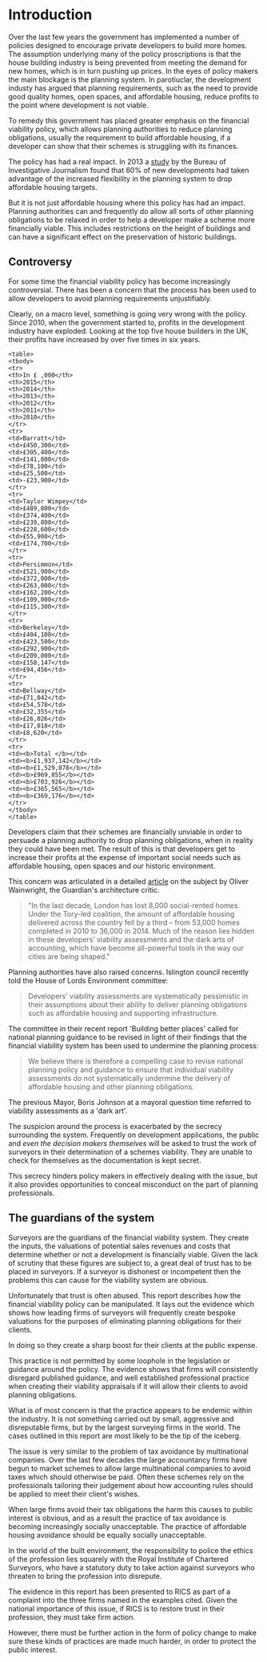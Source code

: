 # Introduction

Over the last few years the government has implemented a number of policies designed to encourage private developers to build more homes. The assumption underlying many of the policy proscriptions is that the house building industry is being prevented from meeting the demand for new homes, which is in turn pushing up prices. In the eyes of policy makers the main blockage is the planning system. In parotiuclar, the development industy has argued that planning requirements, such as the need to provide good quality homes, open spaces, and affordable housing, reduce profits to the point where development is not viable. 

To remedy this government has placed greater emphasis on the financial viability policy, which allows planning authorities to reduce planning obligations, usually the requirement to build affordable housing, if a developer can show that their schemes is struggling with its finances.

The policy has had a real impact. In 2013 a [study](https://www.thebureauinvestigates.com/2013/09/18/thousands-of-affordable-homes-axed/) by the Bureau of Investigative Journalism found that 60% of new developments had taken advantage of the increased flexibility in the planning system to drop affordable housing targets. 

But it is not just affordable housing where this policy has had an impact. Planning authorities can and frequently do allow all sorts of other planning obligations to be relaxed in order to help a developer make a scheme more financially viable. This includes restrictions on the height of buildings and can have a significant effect on the preservation of historic buildings.

## Controversy

For some time the financial viability policy has become increasingly controversial. There has been a concern that the process has been used to allow developers to avoid planning requirements unjustifiably. 

Clearly, on a macro level, something is going very wrong with the policy. Since 2010, when the government started to, profits in the development industry have exploded. Looking at the top five house builders in the UK, their profits have increased by over five times in six years. 

```
<table>
<tbody>
<tr>
<th>In £ ,000</th>
<th>2015</th>
<th>2014</th>
<th>2013</th>
<th>2012</th>
<th>2011</th>
<th>2010</th>
</tr>
<tr>
<td>Barratt</td>
<td>£450,300</td>
<td>£305,400</td>
<td>£141,800</td>
<td>£78,100</td>
<td>£25,500</td>
<td>-£23,900</td>
</tr>
<tr>
<td>Taylor Wimpey</td>
<td>£489,800</td>
<td>£374,400</td>
<td>£239,800</td>
<td>£228,600</td>
<td>£55,900</td>
<td>£174,700</td>
</tr>
<tr>
<td>Persimmon</td>
<td>£521,900</td>
<td>£372,000</td>
<td>£263,000</td>
<td>£162,200</td>
<td>£109,000</td>
<td>£115,300</td>
</tr>
<tr>
<td>Berkeley</td>
<td>£404,100</td>
<td>£423,500</td>
<td>£292,900</td>
<td>£209,000</td>
<td>£158,147</td>
<td>£94,456</td>
</tr>
<tr>
<td>Bellway</td>
<td>£71,042</td>
<td>£54,578</td>
<td>£32,355</td>
<td>£26,026</td>
<td>£17,018</td>
<td>£8,620</td>
</tr>
<tr>
<td><b>Total </b></td>
<td><b>£1,937,142</b></td>
<td><b>£1,529,878</b></td>
<td><b>£969,855</b></td>
<td><b>£703,926</b></td>
<td><b>£365,565</b></td>
<td><b>£369,176</b></td>
</tr>
</tbody>
</table>
```



Developers claim that their schemes are financially unviable in order to persuade a planning authority to drop planning obligations, when in reality they could have been met. The result of this is that developers get to increase their profits at the expense of important social needs such as affordable housing, open spaces and our historic environment.

This concern was articulated in a detailed [article](https://www.theguardian.com/cities/2015/jun/25/london-developers-viability-planning-affordable-social-housing-regeneration-oliver-wainwright) on the subject by Oliver Wainwright, the Guardian's architecture critic.

> "In the last decade, London has lost 8,000 social-rented homes. Under the Tory-led coalition, the amount of affordable housing delivered across the country fell by a third – from 53,000 homes completed in 2010 to 36,000 in 2014. Much of the reason lies hidden in these developers’ viability assessments and the dark arts of accounting, which have become all-powerful tools in the way our cities are being shaped."

Planning authorities have also raised concerns. Islington council recently told the House of Lords Environment committee:

> Developers’ viability assessments are systematically pessimistic in their assumptions about
> their ability to deliver planning obligations such as affordable housing and
> supporting infrastructure.

The committee in their recent report 'Building better places' called for national planning guidance to be revised in light of their findings that the financial viability system has been used to undermine the planning process:

> We believe there is therefore a compelling case to revise national planning policy and guidance to ensure that individual viability assessments do not systematically undermine the delivery of affordable housing and other planning obligations.

The previous Mayor, Boris Johnson at a mayoral question time referred to viability assessments as a 'dark art'.

The suspicion around the process is exacerbated by the secrecy surrounding the system. Frequently on development applications, the public and _even the decision makers themselves_ will be asked to trust the work of surveyors in their determination of a schemes viability. They are unable to check for themselves as the documentation is kept secret.

This secrecy hinders policy makers in effectively dealing with the issue, but it also provides opportunities to conceal misconduct on the part of planning professionals.

## The guardians of the system

Surveyors are the guardians of the financial viability system. They create the inputs, the valuations of potential sales revenues and costs that determine whether or not a development is financially viable. Given the lack of scrutiny that these figures are subject to, a great deal of trust has to be placed in surveyors. If a surveyor is dishonest or incompetent then the problems this can cause for the viability system are obvious.

Unfortunately that trust is often abused. This report describes how the financial viability policy can be manipulated. It lays out the evidence which shows how leading firms of surveyors will frequently create bespoke valuations for the purposes of eliminating planning obligations for their clients.

In doing so they create a sharp boost for their clients at the public expense.

This practice is not permitted by some loophole in the legislation or guidance around the policy. The evidence shows that firms will consistently disregard published guidance, and well established professional practice when creating their viability appraisals if it will allow their clients to avoid planning obligations.

What is of most concern is that the practice appears to be endemic within the industry. It is not something carried out by small, aggressive and disreputable firms, but by the largest surveying firms in the world. The cases outlined in this report are most likely to be the tip of the iceberg.

The issue is very similar to the problem of tax avoidance by multinational companies. Over the last few decades the large accountancy firms have begun to market schemes to allow large multinational companies to avoid taxes which should otherwise be paid. Often these schemes rely on the professionals tailoring their judgement about how accounting rules should be applied to meet their client's wishes.

When large firms avoid their tax obligations the harm this causes to public interest is obvious, and as a result the practice of tax avoidance is becoming increasingly socially unacceptable. The practice of affordable housing avoidance should be equally socially unacceptable.

In the world of the built environment, the responsibility to police the ethics of the profession lies squarely with the Royal Institute of Chartered Surveyors, who have a statutory duty to take action against surveyors who threaten to bring the profession into disrepute.

The evidence in this report has been presented to RICS as part of a complaint into the three firms named in the examples cited. Given the national importance of this issue, if RICS is to restore trust in their profession, they must take firm action.

However, there must be further action in the form of policy change to make sure these kinds of practices are made much harder, in order to protect the public interest.

